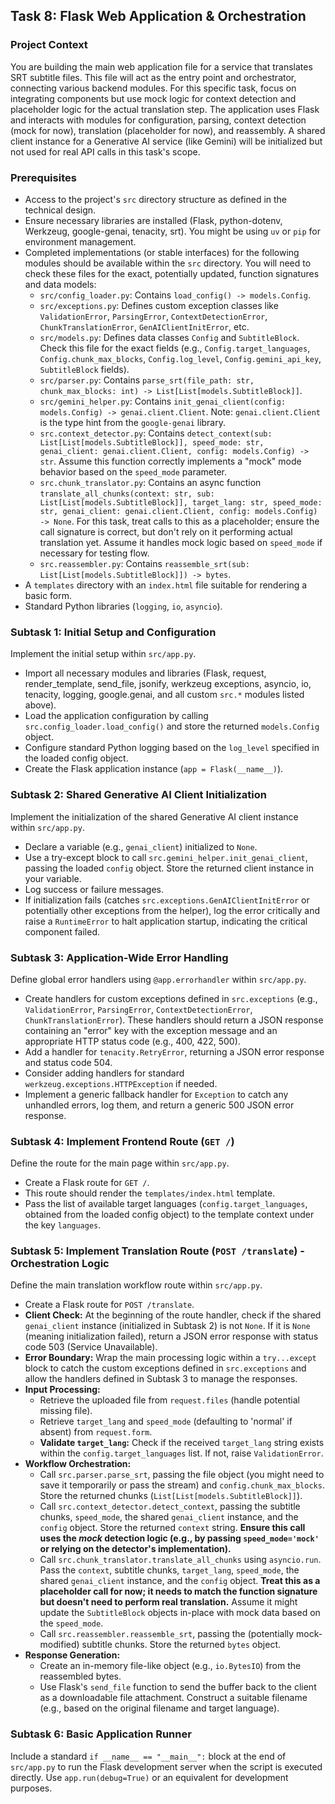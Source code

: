 ## Task 8: Flask Web Application & Orchestration

### Project Context

You are building the main web application file for a service that translates SRT subtitle files. This file will act as the entry point and orchestrator, connecting various backend modules. For this specific task, focus on integrating components but use mock logic for context detection and placeholder logic for the actual translation step. The application uses Flask and interacts with modules for configuration, parsing, context detection (mock for now), translation (placeholder for now), and reassembly. A shared client instance for a Generative AI service (like Gemini) will be initialized but not used for real API calls in this task's scope.

### Prerequisites

*   Access to the project's `src` directory structure as defined in the technical design.
*   Ensure necessary libraries are installed (Flask, python-dotenv, Werkzeug, google-genai, tenacity, srt). You might be using `uv` or `pip` for environment management.
*   Completed implementations (or stable interfaces) for the following modules should be available within the `src` directory. You will need to check these files for the exact, potentially updated, function signatures and data models:
    *   `src/config_loader.py`: Contains `load_config() -> models.Config`.
    *   `src/exceptions.py`: Defines custom exception classes like `ValidationError`, `ParsingError`, `ContextDetectionError`, `ChunkTranslationError`, `GenAIClientInitError`, etc.
    *   `src/models.py`: Defines data classes `Config` and `SubtitleBlock`. Check this file for the exact fields (e.g., `Config.target_languages`, `Config.chunk_max_blocks`, `Config.log_level`, `Config.gemini_api_key`, `SubtitleBlock` fields).
    *   `src/parser.py`: Contains `parse_srt(file_path: str, chunk_max_blocks: int) -> List[List[models.SubtitleBlock]]`.
    *   `src/gemini_helper.py`: Contains `init_genai_client(config: models.Config) -> genai.client.Client`. Note: `genai.client.Client` is the type hint from the `google-genai` library.
    *   `src.context_detector.py`: Contains `detect_context(sub: List[List[models.SubtitleBlock]], speed_mode: str, genai_client: genai.client.Client, config: models.Config) -> str`. Assume this function correctly implements a "mock" mode behavior based on the `speed_mode` parameter.
    *   `src.chunk_translator.py`: Contains an async function `translate_all_chunks(context: str, sub: List[List[models.SubtitleBlock]], target_lang: str, speed_mode: str, genai_client: genai.client.Client, config: models.Config) -> None`. For this task, treat calls to this as a placeholder; ensure the call signature is correct, but don't rely on it performing actual translation yet. Assume it handles mock logic based on `speed_mode` if necessary for testing flow.
    *   `src.reassembler.py`: Contains `reassemble_srt(sub: List[List[models.SubtitleBlock]]) -> bytes`.
*   A `templates` directory with an `index.html` file suitable for rendering a basic form.
*   Standard Python libraries (`logging`, `io`, `asyncio`).

### Subtask 1: Initial Setup and Configuration

Implement the initial setup within `src/app.py`.
*   Import all necessary modules and libraries (Flask, request, render\_template, send\_file, jsonify, werkzeug exceptions, asyncio, io, tenacity, logging, google.genai, and all custom `src.*` modules listed above).
*   Load the application configuration by calling `src.config_loader.load_config()` and store the returned `models.Config` object.
*   Configure standard Python logging based on the `log_level` specified in the loaded config object.
*   Create the Flask application instance (`app = Flask(__name__)`).

### Subtask 2: Shared Generative AI Client Initialization

Implement the initialization of the shared Generative AI client instance within `src/app.py`.
*   Declare a variable (e.g., `genai_client`) initialized to `None`.
*   Use a try-except block to call `src.gemini_helper.init_genai_client`, passing the loaded `config` object. Store the returned client instance in your variable.
*   Log success or failure messages.
*   If initialization fails (catches `src.exceptions.GenAIClientInitError` or potentially other exceptions from the helper), log the error critically and raise a `RuntimeError` to halt application startup, indicating the critical component failed.

### Subtask 3: Application-Wide Error Handling

Define global error handlers using `@app.errorhandler` within `src/app.py`.
*   Create handlers for custom exceptions defined in `src.exceptions` (e.g., `ValidationError`, `ParsingError`, `ContextDetectionError`, `ChunkTranslationError`). These handlers should return a JSON response containing an "error" key with the exception message and an appropriate HTTP status code (e.g., 400, 422, 500).
*   Add a handler for `tenacity.RetryError`, returning a JSON error response and status code 504.
*   Consider adding handlers for standard `werkzeug.exceptions.HTTPException` if needed.
*   Implement a generic fallback handler for `Exception` to catch any unhandled errors, log them, and return a generic 500 JSON error response.

### Subtask 4: Implement Frontend Route (`GET /`)

Define the route for the main page within `src/app.py`.
*   Create a Flask route for `GET /`.
*   This route should render the `templates/index.html` template.
*   Pass the list of available target languages (`config.target_languages`, obtained from the loaded config object) to the template context under the key `languages`.

### Subtask 5: Implement Translation Route (`POST /translate`) - Orchestration Logic

Define the main translation workflow route within `src/app.py`.
*   Create a Flask route for `POST /translate`.
*   **Client Check:** At the beginning of the route handler, check if the shared `genai_client` instance (initialized in Subtask 2) is not `None`. If it is `None` (meaning initialization failed), return a JSON error response with status code 503 (Service Unavailable).
*   **Error Boundary:** Wrap the main processing logic within a `try...except` block to catch the custom exceptions defined in `src.exceptions` and allow the handlers defined in Subtask 3 to manage the responses.
*   **Input Processing:**
    *   Retrieve the uploaded file from `request.files` (handle potential missing file).
    *   Retrieve `target_lang` and `speed_mode` (defaulting to 'normal' if absent) from `request.form`.
    *   **Validate `target_lang`:** Check if the received `target_lang` string exists within the `config.target_languages` list. If not, raise `ValidationError`.
*   **Workflow Orchestration:**
    *   Call `src.parser.parse_srt`, passing the file object (you might need to save it temporarily or pass the stream) and `config.chunk_max_blocks`. Store the returned chunks (`List[List[models.SubtitleBlock]]`).
    *   Call `src.context_detector.detect_context`, passing the subtitle chunks, `speed_mode`, the shared `genai_client` instance, and the `config` object. Store the returned `context` string. **Ensure this call uses the *mock* detection logic (e.g., by passing `speed_mode='mock'` or relying on the detector's implementation).**
    *   Call `src.chunk_translator.translate_all_chunks` using `asyncio.run`. Pass the `context`, subtitle chunks, `target_lang`, `speed_mode`, the shared `genai_client` instance, and the `config` object. **Treat this as a placeholder call for now; it needs to match the function signature but doesn't need to perform real translation.** Assume it might update the `SubtitleBlock` objects in-place with mock data based on the `speed_mode`.
    *   Call `src.reassembler.reassemble_srt`, passing the (potentially mock-modified) subtitle chunks. Store the returned `bytes` object.
*   **Response Generation:**
    *   Create an in-memory file-like object (e.g., `io.BytesIO`) from the reassembled bytes.
    *   Use Flask's `send_file` function to send the buffer back to the client as a downloadable file attachment. Construct a suitable filename (e.g., based on the original filename and target language).

### Subtask 6: Basic Application Runner

Include a standard `if __name__ == "__main__":` block at the end of `src/app.py` to run the Flask development server when the script is executed directly. Use `app.run(debug=True)` or an equivalent for development purposes.
